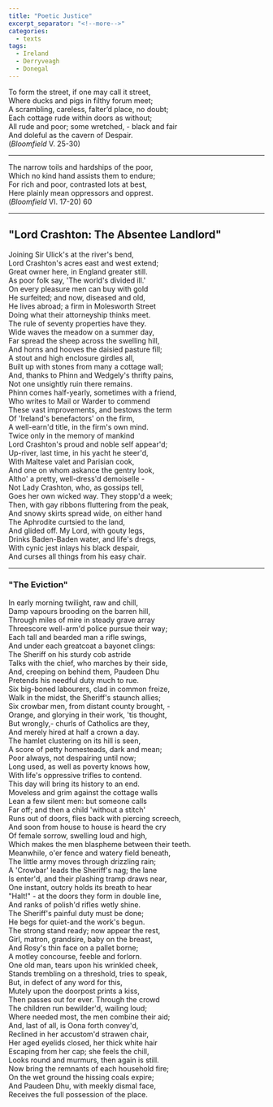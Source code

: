 ```yaml
---
title: "Poetic Justice"
excerpt_separator: "<!--more-->"
categories:
  - texts
tags:
  - Ireland
  - Derryveagh
  - Donegal
---
```


To form the street, if one may call it street,  
Where ducks and pigs in filthy forum meet;  
A scrambling, careless, falter’d place, no doubt;  
Each cottage rude within doors as without;  
All rude and poor; some wretched, - black and fair  
And doleful as the cavern of Despair.  
(_Bloomfield_ V. 25-30)  
<!--more-->
***  
The narrow toils and hardships of the poor,  
Which no kind hand assists them to endure;  
For rich and poor, contrasted lots at best,  
Here plainly mean oppressors and opprest.  
(_Bloomfield_ VI. 17-20) 60  

***  
## "Lord Crashton: The Absentee Landlord"  

Joining Sir Ulick's at the river's bend,  
Lord Crashton's acres east and west extend;  
Great owner here, in England greater still.  
As poor folk say, 'The world's divided ill.'  
On every pleasure men can buy with gold  
He surfeited; and now, diseased and old,  
He lives abroad; a firm in Molesworth Street  
Doing what their attorneyship thinks meet.  
The rule of seventy properties have they.  
Wide waves the meadow on a summer day,  
Far spread the sheep across the swelling hill,  
And horns and hooves the daisied pasture fill;  
A stout and high enclosure girdles all,  
Built up with stones from many a cottage wall;  
And, thanks to Phinn and Wedgely's thrifty pains,  
Not one unsightly ruin there remains.  
Phinn comes half-yearly, sometimes with a friend,  
Who writes to Mail or Warder to commend  
These vast improvements, and bestows the term  
Of 'Ireland's benefactors' on the firm,  
A well-earn'd title, in the firm's own mind.  
Twice only in the memory of mankind  
Lord Crashton's proud and noble self appear'd;  
Up-river, last time, in his yacht he steer'd,  
With Maltese valet and Parisian cook,  
And one on whom askance the gentry look,  
Altho' a pretty, well-dress'd demoiselle -  
Not Lady Crashton, who, as gossips tell,  
Goes her own wicked way. They stopp'd a week;  
Then, with gay ribbons fluttering from the peak,  
And snowy skirts spread wide, on either hand  
The Aphrodite curtsied to the land,  
And glided off. My Lord, with gouty legs,  
Drinks Baden-Baden water, and life's dregs,  
With cynic jest inlays his black despair,  
And curses all things from his easy chair.  

***  
### "The Eviction"  

In early morning twilight, raw and chill,  
Damp vapours brooding on the barren hill,  
Through miles of mire in steady grave array  
Threescore well-arm'd police pursue their way;  
Each tall and bearded man a rifle swings,  
And under each greatcoat a bayonet clings:  
The Sheriff on his sturdy cob astride  
Talks with the chief, who marches by their side,  
And, creeping on behind them, Paudeen Dhu  
Pretends his needful duty much to rue.  
Six big-boned labourers, clad in common freize,  
Walk in the midst, the Sheriff's staunch allies;  
Six crowbar men, from distant county brought, -  
Orange, and glorying in their work, 'tis thought,  
But wrongly,- churls of Catholics are they,  
And merely hired at half a crown a day.  
The hamlet clustering on its hill is seen,  
A score of petty homesteads, dark and mean;  
Poor always, not despairing until now;  
Long used, as well as poverty knows how,  
With life's oppressive trifles to contend.  
This day will bring its history to an end.  
Moveless and grim against the cottage walls  
Lean a few silent men: but someone calls  
Far off; and then a child 'without a stitch'  
Runs out of doors, flies back with piercing screech,  
And soon from house to house is heard the cry  
Of female sorrow, swelling loud and high,  
Which makes the men blaspheme between their teeth.  
Meanwhile, o'er fence and watery field beneath,  
The little army moves through drizzling rain;  
A 'Crowbar' leads the Sheriff's nag; the lane  
Is enter'd, and their plashing tramp draws near,  
One instant, outcry holds its breath to hear  
"Halt!" - at the doors they form in double line,  
And ranks of polish'd rifles wetly shine.  
The Sheriff's painful duty must be done;  
He begs for quiet-and the work's begun.  
The strong stand ready; now appear the rest,  
Girl, matron, grandsire, baby on the breast,  
And Rosy's thin face on a pallet borne;  
A motley concourse, feeble and forlorn.  
One old man, tears upon his wrinkled cheek,  
Stands trembling on a threshold, tries to speak,  
But, in defect of any word for this,  
Mutely upon the doorpost prints a kiss,  
Then passes out for ever. Through the crowd  
The children run bewilder'd, wailing loud;  
Where needed most, the men combine their aid;  
And, last of all, is Oona forth convey'd,  
Reclined in her accustom'd strawen chair,  
Her aged eyelids closed, her thick white hair  
Escaping from her cap; she feels the chill,  
Looks round and murmurs, then again is still.  
Now bring the remnants of each household fire;  
On the wet ground the hissing coals expire;  
And Paudeen Dhu, with meekly dismal face,  
Receives the full possession of the place.
